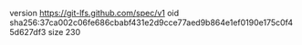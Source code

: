 version https://git-lfs.github.com/spec/v1
oid sha256:37ca002c06fe686cbabf431e2d9cce77aed9b864e1ef0190e175c0f45d627df3
size 230
